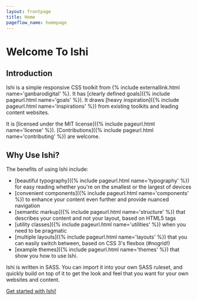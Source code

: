```yaml
---
layout: frontpage
title: Home
pageflow_name: homepage
---
```

# Welcome To Ishi

## Introduction

Ishi is a simple responsive CSS toolkit from {% include externallink.html name='ganbarodigital' %}. It has [clearly defined goals]({% include pageurl.html name='goals' %}). It draws [heavy inspiration]({% include pageurl.html name='inspirations' %}) from existing toolkits and leading content websites.

It is [licensed under the MIT license]({% include pageurl.html name='license' %}). [Contributions]({% include pageurl.html name='contributing' %}) are welcome.

## Why Use Ishi?

The benefits of using Ishi include:

* [beautiful typography]({% include pageurl.html name='typography' %}) for easy reading whether you're on the smallest or the largest of devices
* [convenient components]({% include pageurl.html name='components' %}) to enhance your content even further and provide nuanced navigation
* [semantic markup]({% include pageurl.html name='structure' %}) that describes your content and not your layout, based on HTML5 tags
* [utility classes]({% include pageurl.html name='utilities' %}) when you need to be pragmatic
* [multiple layouts]({% include pageurl.html name='layouts' %}) that you can easily switch between, based on CSS 3's flexbox (#nogrid!)
* [example themes]({% include pageurl.html name='themes' %}) that show you how to use Ishi.

Ishi is written in SASS. You can import it into your own SASS ruleset, and quickly build on top of it to get the look and feel that you want for your own websites and content.

<a class="calltoaction attention outline" href="{% include pageurl.html name='getting-started' %}">Get started with Ishi!</a>